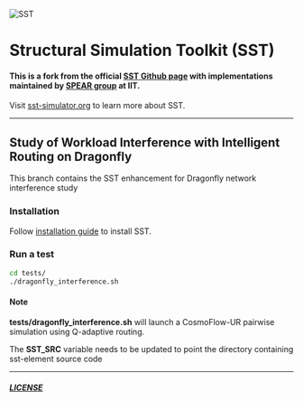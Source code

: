 ![SST](http://sst-simulator.org/img/sst-logo-small.png)

# Structural Simulation Toolkit (SST)

#### This is a fork from the official [SST Github page](https://github.com/sstsimulator/sst-elements) with implementations maintained by [SPEAR group](http://www.cs.iit.edu/~zlan/) at IIT.  
Visit [sst-simulator.org](http://sst-simulator.org) to learn more about SST.

---
## Study of Workload Interference with Intelligent Routing on Dragonfly

This branch contains the SST enhancement for Dragonfly network interference study

### Installation
Follow [installation guide](http://sst-simulator.org/SSTPages/SSTBuildAndInstall_11dot1dot0_SeriesDetailedBuildInstructions/) to install SST.

### Run a test

```bash
cd tests/
./dragonfly_interference.sh
```

#### Note
**tests/dragonfly_interference.sh** will launch a CosmoFlow-UR pairwise simulation using Q-adaptive routing.

The **SST_SRC** variable needs to be updated to point the directory containing sst-element source code

---




##### [LICENSE](https://github.com/sstsimulator/sst-elements/blob/devel/LICENSE)
